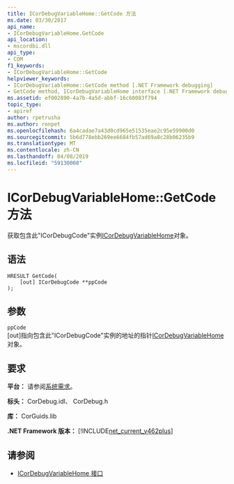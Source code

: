 ```yaml
---
title: ICorDebugVariableHome::GetCode 方法
ms.date: 03/30/2017
api_name:
- ICorDebugVariableHome.GetCode
api_location:
- mscordbi.dll
api_type:
- COM
f1_keywords:
- ICorDebugVariableHome::GetCode
helpviewer_keywords:
- ICorDebugVariableHome::GetCode method [.NET Framework debugging]
- GetCode method, ICorDebugVariableHome interface [.NET Framework debugging]
ms.assetid: ef002890-4a7b-4a5d-abbf-16c60083f794
topic_type:
- apiref
author: rpetrusha
ms.author: ronpet
ms.openlocfilehash: 6a4cadae7a43d0cd965e51535eae2c95e59900d0
ms.sourcegitcommit: 5b6d778ebb269ee6684fb57ad69a8c28b06235b9
ms.translationtype: MT
ms.contentlocale: zh-CN
ms.lasthandoff: 04/08/2019
ms.locfileid: "59130008"
---
```

# <a name="icordebugvariablehomegetcode-method"></a>ICorDebugVariableHome::GetCode 方法
获取包含此"ICorDebugCode"实例[ICorDebugVariableHome](../../../../docs/framework/unmanaged-api/debugging/icordebugvariablehome-interface.md)对象。  
  
## <a name="syntax"></a>语法  
  
```  
HRESULT GetCode(  
    [out] ICorDebugCode **ppCode  
);  
```  
  
## <a name="parameters"></a>参数  
 `ppCode`  
 [out]指向包含此"ICorDebugCode"实例的地址的指针[ICorDebugVariableHome](../../../../docs/framework/unmanaged-api/debugging/icordebugvariablehome-interface.md)对象。  
  
## <a name="requirements"></a>要求  
 **平台：** 请参阅[系统需求](../../../../docs/framework/get-started/system-requirements.md)。  
  
 **标头：** CorDebug.idl、 CorDebug.h  
  
 **库：** CorGuids.lib  
  
 **.NET Framework 版本：** [!INCLUDE[net_current_v462plus](../../../../includes/net-current-v462plus-md.md)]  
  
## <a name="see-also"></a>请参阅

- [ICorDebugVariableHome 接口](../../../../docs/framework/unmanaged-api/debugging/icordebugvariablehome-interface.md)
